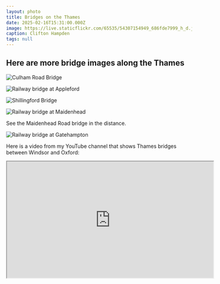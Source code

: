 ```yaml
---
layout: photo
title: Bridges on the Thames
date: 2025-02-16T15:31:00.000Z
image: https://live.staticflickr.com/65535/54307154949_686fde7999_h_d.jpg
caption: Clifton Hampden
tags: null
---
```

## Here are more bridge images along the Thames

![Culham Road Bridge](https://live.staticflickr.com/65535/51303205123_f9f16e5551_h_d.jpg)

![Railway bridge at Appleford](https://live.staticflickr.com/65535/54307168263_7ea0ff4794_h_d.jpg)

![Shillingford Bridge](https://live.staticflickr.com/65535/54306947701_d182db24b8_h_d.jpg)

![Railway bridge at Maidenhead](https://live.staticflickr.com/65535/54307354590_26e2467390_h_d.jpg)

See the Maidenhead Road bridge in the distance.

![Railway bridge at Gatehampton](https://live.staticflickr.com/65535/54307168423_fc3ff3ce4c_h_d.jpg)

Here is a video from my YouTube channel that shows Thames bridges between Windsor and Oxford:

<div class="video-box"><iframe width="560" height="315" src="https://www.youtube.com/embed/lC_SCysva5Y?rel=0" allow="accelerometer; autoplay; encrypted-media; gyroscope; picture-in-picture" allowfullscreen></iframe></div>

